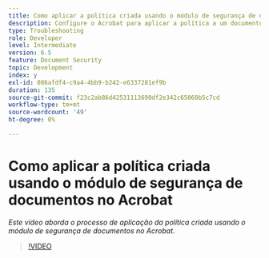 ```yaml
---
title: Como aplicar a política criada usando o módulo de segurança de documentos no Acrobat
description: Configure o Acrobat para aplicar a política a um documento usando a segurança de documentos
type: Troubleshooting
role: Developer
level: Intermediate
version: 6.5
feature: Document Security
topic: Development
index: y
exl-id: 086afdf4-c9a4-4bb9-b242-e6337281ef9b
duration: 135
source-git-commit: f23c2ab86d42531113690df2e342c65060b5c7cd
workflow-type: tm+mt
source-wordcount: '49'
ht-degree: 0%

---
```


# Como aplicar a política criada usando o módulo de segurança de documentos no Acrobat

*Este vídeo aborda o processo de aplicação da política criada usando o módulo de segurança de documentos no Acrobat.*

>[!VIDEO](https://video.tv.adobe.com/v/335486?quality=12&learn=on)
